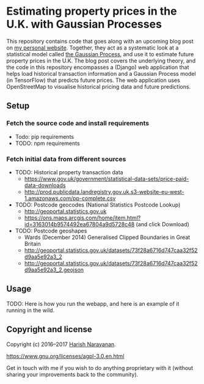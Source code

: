 # Estimating property prices in the U.K. with Gaussian Processes

This repository contains code that goes along with an upcoming blog
post on [my personal website][personal-website]. Together, they act as
a systematic look at a statistical model called [the Gaussian
Process][wiki-gaussian-process], and use it to estimate future
property prices in the U.K. The blog post covers the underlying
theory, and the code in this repository encompasses a (Django) web
application that helps load historical transaction information and a
Gaussian Process model (in TensorFlow) that predicts future
prices. The web application uses OpenStreetMap to visualise
historical pricing data and future predictions.

## Setup

### Fetch the source code and install requirements

- Todo: pip requirements
- TODO: npm requirements

### Fetch initial data from different sources

- TODO: Historical property transaction data
  - https://www.gov.uk/government/statistical-data-sets/price-paid-data-downloads
  - http://prod.publicdata.landregistry.gov.uk.s3-website-eu-west-1.amazonaws.com/pp-complete.csv
- TODO: Postcode geocodes (National Statistics Postcode Lookup)
  - http://geoportal.statistics.gov.uk
  - https://ons.maps.arcgis.com/home/item.html?id=3163014b9574492ea67804a9d5728c48 (and click Download)
- TODO: Postcode geoshapes
  - Wards (December 2014) Generalised Clipped Boundaries in Great Britain
  - http://geoportal.statistics.gov.uk/datasets/73f28a6716d747caa32f52d9aa5e92a3_2
  - http://geoportal.statistics.gov.uk/datasets/73f28a6716d747caa32f52d9aa5e92a3_2.geojson


## Usage

TODO: Here is how you run the webapp, and here is an example of it
running in the wild.

## Copyright and license

Copyright (c) 2016–2017 [Harish Narayanan](https://harishnarayanan.org).

https://www.gnu.org/licenses/agpl-3.0.en.html

Get in touch with me if you wish to do anything proprietary with it
(without sharing your improvements back to the community).

[personal-website]: https://harishnarayanan.org
[wiki-gaussian-process]: https://en.wikipedia.org/wiki/Gaussian_process
